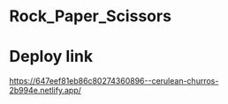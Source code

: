 # Rock_Paper_Scissors

# Deploy link

https://647eef81eb86c80274360896--cerulean-churros-2b994e.netlify.app/
